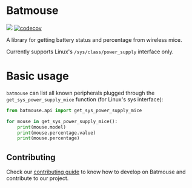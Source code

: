 Batmouse
========

![](https://github.com/tarcisioe/batmouse/workflows/CI/badge.svg)
[![codecov](https://codecov.io/gh/tarcisioe/batmouse/branch/main/graph/badge.svg)](https://codecov.io/gh/tarcisioe/roboto)

A library for getting battery status and percentage from wireless mice.

Currently supports Linux's `/sys/class/power_supply` interface only.


Basic usage
===========

`batmouse` can list all known peripherals plugged through the
`get_sys_power_supply_mice` function (for Linux's sys interface):

```python
from batmouse.api import get_sys_power_supply_mice

for mouse in get_sys_power_supply_mice():
    print(mouse.model)
    print(mouse.percentage.value)
    print(mouse.percentage)
```


Contributing
------------

Check our [contributing guide](CONTRIBUTING.md) to know how to develop on
Batmouse and contribute to our project.
